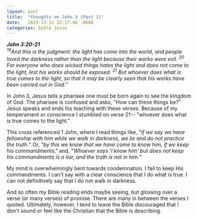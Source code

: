 ```yaml
---
layout: post
title:  "thoughts on John 3 (Part 1)"
date:   2019-12-12 22:17:46 -0600
categories: bible jesus
---
```


***John 3:20-21**\
<sup>19</sup>And this is the judgment: the light has come into the world, and people loved the darkness rather than 
the light because their works were evil. <sup>20</sup> For everyone who does wicked things hates the light and does not 
come to the light, lest his works should be exposed. <sup>21</sup> But whoever does what is true comes to the light, so 
that it may be clearly seen that his works have been carried out in God.”*


In John 3, Jesus tells a pharisee one must be born again to see the kingdom of God. The pharisee is confused and asks,
"How can these things be?" Jesus speaks and ends his teaching with these verses. Because of my temperament or conscience
I stumbled on verse 21-- "whoever does what is true comes to the light."

This cross referenced 1 John, where I read things like, "*If we say we have fellowship with him while we walk in 
darkness, we lie and do not practice the truth.*" Or, "*by this we know that we have come to know him, if we keep his 
commandments*," and, "*Whoever says 'I know him' but does not keep his commandments is a liar, and the truth is not 
in him.*"

My mind is overwhelmingly bent towards condemnation. I fail to keep His commandments. I can't say with a clear
conscience that I do what is true. I can not definitively say that I do not walk in darkness.

And so often my Bible reading ends maybe seeing, but glossing over a verse (or many verses) of promise. There are many 
in between the verses I quoted. Ultimately, however, I tend to leave the Bible discouraged that I don't sound or feel 
like the Christian that the Bible is describing.


